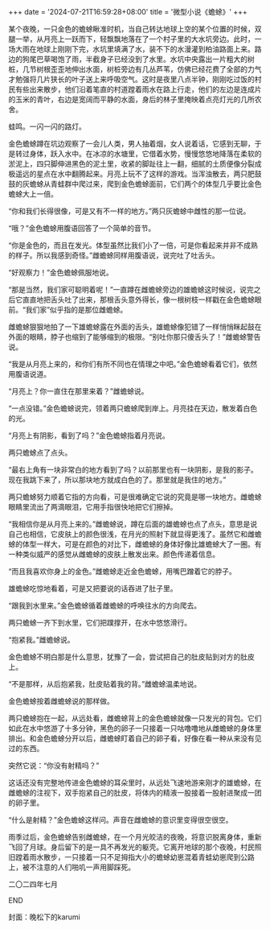 +++
date = '2024-07-21T16:59:28+08:00'
title = '微型小说《蟾蜍》'
+++

某个夜晚，一只金色的蟾蜍瞅准时机，当自己转达地球上空的某个位置的时候，双腿一举，从月亮上一跃而下，轻飘飘地落在了一个村子里的大水坑旁边。此时，一场大雨在地球上刚刚下完，水坑里填满了水，装不下的水漫灌到柏油路面上来。路边的狗尾巴草喝饱了雨，半截身子已经没到了水里。水坑中央露出一片粗大的树桩，几节树根歪歪地伸出水面，树桩旁边有几丛芦苇，仿佛已经花费了全部的力气才勉强将几片狭长的叶子送上来呼吸空气。这时是夜里八点半钟，刚刚吃过饭的村民有些出来散步，他们沿着笔直的村道蹚着雨水在路上行走，他们的左边是连成片的玉米的青叶，右边是宽阔而平静的水面，身后的林子里掩映着点亮灯光的几所农舍。

蛙鸣。一闪一闪的路灯。

金色蟾蜍蹲在坑边观察了一会儿人类，男人抽着烟，女人说着话，它感到无聊，于是转过身体，跃入水中。在冰凉的水塘里，它借着水势，慢慢悠悠地降落在柔软的淤泥上，四只脚伸进黑色的泥土里，收紧的脚趾往上一翻，细腻的土质便像分裂成极遥远的星点在水中翻腾起来。月亮上玩不了这样的游戏。当浑浊散去，两只肥鼓鼓的灰蟾蜍从青蛙群中爬过来，爬到金色蟾蜍面前，它们两个的体型几乎要比金色蟾蜍大上一倍。

“你和我们长得很像，可是又有不一样的地方。”两只灰蟾蜍中雌性的那一位说。

“哦？”金色蟾蜍用腹语回答了一个简单的音节。

“你是金色的，而且在发光。体型虽然比我们小了一倍，可是你看起来并非不成熟的样子。所以我感到奇怪。”雌蟾蜍同样用腹语说，说完吐了吐舌头。

“好观察力！”金色蟾蜍佩服地说。

“那是当然，我们家可聪明着呢！”一直蹲在雌蟾蜍旁边的雄蟾蜍这时候说，说完之后它直直地把舌头吐了出来，那根舌头意外得长，像一根树枝一样戳在金色蟾蜍眼前。“我们家”似乎指的是那位雌蟾蜍。

雌蟾蜍狠狠地拍了一下雄蟾蜍露在外面的舌头，雄蟾蜍像犯错了一样悄悄眯起鼓在外面的眼睛，脖子也缩到了能够缩到的极限。“别吐你那只傻舌头了！”雌蟾蜍警告说。

“我是从月亮上来的，和你们有所不同也在情理之中吧。”金色蟾蜍看着它们，依然用腹语说道。

“月亮上？你一直住在那里来着？”雌蟾蜍说。

“一点没错。”金色蟾蜍说完，领着两只蟾蜍爬到岸上。月亮挂在天边，散发着白色的光。

“月亮上有阴影，看到了吗？”金色蟾蜍指着月亮说。

两只蟾蜍点了点头。

“最右上角有一块非常白的地方看到了吗？以前那里也有一块阴影，是我的影子。现在我跳下来了，所以那块地方就成白色的了。那里就是我住的地方。”

两只蟾蜍努力顺着它指的方向看，可是很难确定它说的究竟是哪一块地方。雌蟾蜍眼睛里流出了两滴眼泪，它用手指很快地把它们擦掉。

“我相信你是从月亮上来的。”雌蟾蜍说，蹲在后面的雄蟾蜍也点了点头，意思是说自己也相信，它皮肤上的颜色很浅，在月光的照射下就显得更浅了。虽然它和雌蟾蜍的体型一样大，可是在颜色的对比下，雌蟾蜍的身体好像比雄蟾蜍大了一圈。有一种类似威严的感觉从雌蟾蜍的皮肤上散发出来。颜色传递着信息。

“而且我喜欢你身上的金色。”雌蟾蜍走近金色蟾蜍，用嘴巴蹭着它的脖子。

雄蟾蜍吃惊地看着，可是又把要说的话吞进了肚子里。

“跟我到水里来。”金色蟾蜍循着雌蟾蜍的呼唤往水的方向爬去。

两只蟾蜍一齐下到水里，它们把蹼撑开，在水中悠悠滑行。

“抱紧我。”雌蟾蜍说。

金色蟾蜍不明白那是什么意思，犹豫了一会，尝试把自己的肚皮贴到对方的肚皮上。

“不是那样，从后抱紧我，肚皮贴着我的背。”雌蟾蜍温柔地说。

金色蟾蜍按着雌蟾蜍说的那样做。

两只蟾蜍抱在一起，从远处看，雌蟾蜍背上的金色蟾蜍就像一只发光的背包。它们如此在水中悠游了十多分钟，黑色的卵子一只接着一只咕噜噜地从雌蟾蜍的身体里排出。和金色蟾蜍分开以后，雌蟾蜍盯着自己的卵子看，好像在看一种从来没有见过的东西。

突然它说：“你没有射精吗？”

这话还没有完整地传进金色蟾蜍的耳朵里时，从远处飞速地游来刚才的雄蟾蜍，在雌蟾蜍的注视下，双手抱紧自己的肚皮，将体内的精液一股接着一股射进聚成一团的卵子里。

“什么是射精？”金色蟾蜍这样问。声音在雌蟾蜍的意识里变得很空很空。



雨季过后，金色蟾蜍告别雌蟾蜍，在一个月光皎洁的夜晚，将意识脱离身体，重新飞回了月球。身后留下的是一具不再发光的躯壳。它离开地球的那个夜晚，村民照旧蹚着雨水散步，一只接着一只不足拇指大小的蟾蜍幼崽混着青蛙幼崽爬到公路上，被不注意的人们啪叽一声用脚踩死。

二〇二四年七月

END

封面：晚松下的karumi



